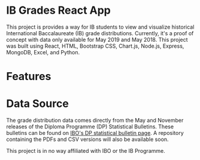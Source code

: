 # IB Grades React App

This project is provides a way for IB students to view and visualize historical International Baccalaureate (IB) grade distributions. Currently, it's a proof of concept with data only available for May 2019 and May 2018.
This project was built using React, HTML, Bootstrap CSS, Chart.js, Node.js, Express, MongoDB, Excel, and Python.

# Features


# Data Source
The grade distribution data comes directly from the May and November releases of the Diploma Programme (DP) Statistical Bulletins. These bulletins can be found on [IBO's DP statistical bulletin page](https://www.ibo.org/about-the-ib/facts-and-figures/statistical-bulletins/diploma-programme-statistical-bulletin/).
A repository containing the PDFs and CSV versions will also be available soon.

This project is in no way affiliated with IBO or the IB Programme.
